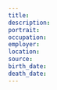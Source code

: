 ```yaml
---
title: 
description: 
portrait: 
occupation: 
employer: 
location: 
source: 
birth_date: 
death_date: 
---
```


